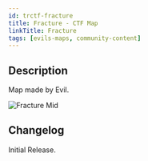 ```yaml
---
id: trctf-fracture
title: Fracture - CTF Map
linkTitle: Fracture
tags: [evils-maps, community-content]
---
```

## Description 
Map made by Evil.

![Fracture Mid](/img/maps/fracture-mid.png)

## Changelog
Initial Release.